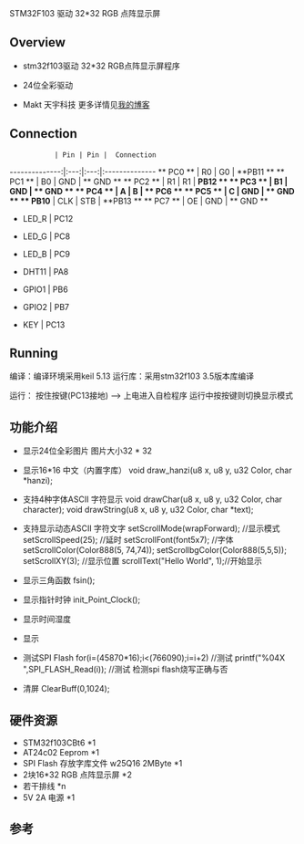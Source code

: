 STM32F103 驱动 32*32 RGB 点阵显示屏

Overview
--------
 * stm32f103驱动 32*32 RGB点阵显示屏程序
 * 24位全彩驱动

 * Makt 天宇科技  更多详情见[我的博客](http://makt.top "http://Makt.top")  



Connection
----------

               | Pin | Pin |  Connection
--------------:|:---:|:---:|:--------------
    ** PC0 ** |   R0 |   G0 | **PB11 **
    ** PC1 ** |   B0 |  GND | ** GND **
    ** PC2 ** |   R1 |   R1 | **PB12 **
    ** PC3 ** |   B1 |  GND | ** GND **
    ** PC4 ** |   A  |   B  | ** PC6 **
    ** PC5 ** |   C  |  GND | ** GND **
    ** PB10** |  CLK |  STB | **PB13 **
    ** PC7 ** |   OE |  GND | ** GND **

 *  LED_R | PC12
 *  LED_G | PC8
 *  LED_B | PC9
 
 *  DHT11 | PA8
 
 *  GPIO1 | PB6
 *  GPIO2 | PB7

 *   KEY  | PC13


Running
-------
编译：编译环境采用keil 5.13
运行库：采用stm32f103 3.5版本库编译

运行：
	按住按键(PC13接地) --> 上电进入自检程序
	运行中按按键则切换显示模式


功能介绍
--------
 * 显示24位全彩图片 图片大小32 * 32
 * 显示16*16 中文（内置字库）
	void draw_hanzi(u8 x, u8 y, u32 Color, char *hanzi);
 * 支持4种字体ASCII 字符显示
	void drawChar(u8 x, u8 y, u32 Color, char character);
	void drawString(u8 x, u8 y, u32 Color, char *text);

 * 支持显示动态ASCII 字符文字
	setScrollMode(wrapForward); //显示模式
	setScrollSpeed(25);         //延时
	setScrollFont(font5x7);     //字体
	setScrollColor(Color888(5, 74,74));
	setScrollbgColor(Color888(5,5,5));
	setScrollXY(3);             //显示位置
	scrollText("Hello World", 1);//开始显示

 * 显示三角函数
	fsin();
	
 * 显示指针时钟
	init_Point_Clock();
	
 * 显示时间湿度
 
 * 显示
 
 * 测试SPI Flash
 	for(i=(45870*16);i<(766090);i=i+2)  //测试
	 printf("%04X ",SPI_FLASH_Read(i)); //测试 检测spi flash烧写正确与否
	 
 * 清屏
	ClearBuff(0,1024);
	


硬件资源
--------

 * STM32f103CBt6								*1
 * AT24c02 Eeprom								*1
 * SPI Flash 存放字库文件 w25Q16  2MByte		*1
 * 2块16*32 RGB 点阵显示屏 						*2
 * 若干排线										*n
 * 5V 2A 电源									*1

参考
----

